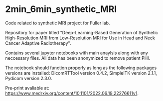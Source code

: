 # 2min_6min_synthetic_MRI
Code related to synthetic MRI project for Fuller lab. 

Repository for paper titled "Deep-Learning-Based Generation of Synthetic High-Resolution MRI from Low-Resolution MRI for Use in Head and Neck Cancer Adaptive Radiotherapy".

Contains several jupyter notebooks with main anaylsis along with any neccessary files. All data has been anonymized to remove patient PHI.

The notebook should function properly as long as the following packages versions are installed: DicomRTTool version 0.4.2, SimpleITK version 2.1.1, Pydicom version 2.3.0.

Pre-print avaliable at: https://www.medrxiv.org/content/10.1101/2022.06.19.22276611v1.
